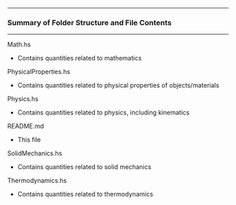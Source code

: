 --------------------------------------------------
### Summary of Folder Structure and File Contents
--------------------------------------------------

Math.hs
  - Contains quantities related to mathematics

PhysicalProperties.hs
  - Contains quantities related to physical properties of objects/materials

Physics.hs
  - Contains quantities related to physics, including kinematics

README.md
  - This file

SolidMechanics.hs
  - Contains quantities related to solid mechanics 

Thermodynamics.hs
  - Contains quantities related to thermodynamics
  